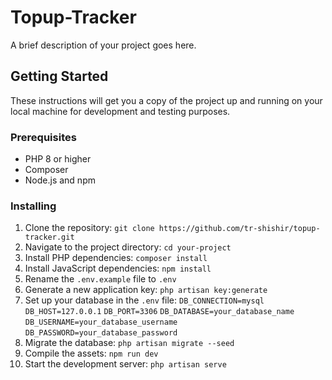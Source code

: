 # Topup-Tracker

A brief description of your project goes here.

## Getting Started

These instructions will get you a copy of the project up and running on your local machine for development and testing purposes.

### Prerequisites

- PHP 8 or higher
- Composer
- Node.js and npm

### Installing

1. Clone the repository: `git clone https://github.com/tr-shishir/topup-tracker.git`
2. Navigate to the project directory: ```cd your-project```
3. Install PHP dependencies: ```composer install```
4. Install JavaScript dependencies: ```npm install```
5. Rename the `.env.example` file to `.env`
6. Generate a new application key: `php artisan key:generate`
7. Set up your database in the `.env` file: `DB_CONNECTION=mysql` `DB_HOST=127.0.0.1` `DB_PORT=3306` `DB_DATABASE=your_database_name` `DB_USERNAME=your_database_username` `DB_PASSWORD=your_database_password`
8. Migrate the database: `php artisan migrate --seed`
9. Compile the assets: `npm run dev`
10. Start the development server: `php artisan serve`



